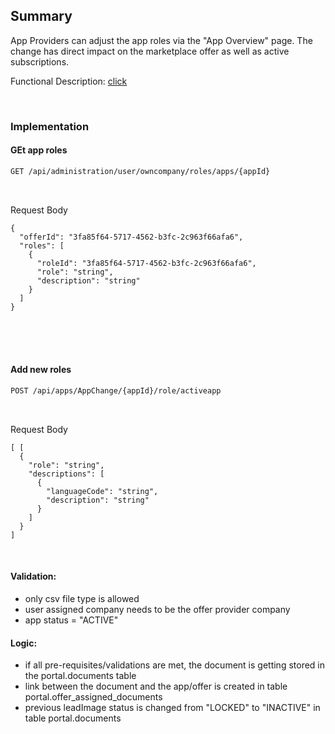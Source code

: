 ## Summary


App Providers can adjust the app roles via the "App Overview" page.
The change has direct impact on the marketplace offer as well as active subscriptions.

Functional Description: [click](/docs/04.%20App(s)/06.%20App%20Change%20Process/06.%20Change%20App%20RolesL.md)

<br>

### Implementation

#### GEt app roles

```diff
GET /api/administration/user/owncompany/roles/apps/{appId}
```

<br>

Request Body

    {
      "offerId": "3fa85f64-5717-4562-b3fc-2c963f66afa6",
      "roles": [
        {
          "roleId": "3fa85f64-5717-4562-b3fc-2c963f66afa6",
          "role": "string",
          "description": "string"
        }
      ]
    }

<br>

<br>
<br>

#### Add new roles

```diff
POST /api/apps/AppChange/{appId}/role/activeapp
```

<br>

Request Body

    [ [
      {
        "role": "string",
        "descriptions": [
          {
            "languageCode": "string",
            "description": "string"
          }
        ]
      }
    ]
    

<br>

#### Validation:

* only csv file type is allowed
* user assigned company needs to be the offer provider company
* app status = "ACTIVE"
 

#### Logic:

* if all pre-requisites/validations are met, the document is getting stored in the portal.documents table
* link between the document and the app/offer is created in table portal.offer_assigned_documents
* previous leadImage status is changed from "LOCKED" to "INACTIVE" in table portal.documents 
 
<br>
<br>

